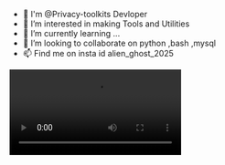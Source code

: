 - 👋 I'm @Privacy-toolkits Devloper
- 👀 I’m interested in making Tools and Utilities
- 🌱 I’m currently learning ...
- 💞️ I’m looking to collaborate on python ,bash ,mysql
- 📫 Find me on insta id alien_ghost_2025

<!---
It is a ✨ special ✨ repository because its `README.md` (this file) appears on your GitHub profile.
You can click the Preview link to take a look at your changes.
--->
![](https://github.com/Privacy-toolkits/Privacy-toolkits/blob/main/AvNtCtu.mp4?raw=true)

